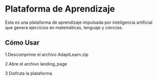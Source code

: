 # Plataforma de Aprendizaje

Esta es una plataforma de aprendizaje impulsada por inteligencia artificial que genera ejercicios en matemáticas, lenguaje y ciencias.


## Cómo Usar

1.Descomprime el archivo AdaptLearn.zip

2.Abre el archivo landing_page

3 Disfruta la plataforma
